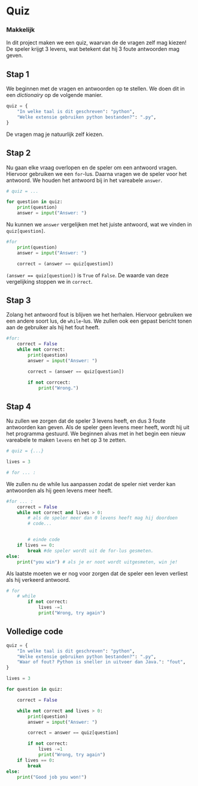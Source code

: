 # Quiz

### Makkelijk

In dit project maken we een quiz, waarvan de de vragen zelf mag kiezen! De speler krijgt 3 levens, wat betekent dat hij 3 foute antwoorden mag geven.

## Stap 1

We beginnen met de vragen en antwoorden op te stellen. We doen dit in een _dictionairy_ op de volgende manier.

```py
quiz = {
    "In welke taal is dit geschreven": "python",
    "Welke extensie gebruiken python bestanden?": ".py",
}
```

De vragen mag je natuurlijk zelf kiezen.

## Stap 2

Nu gaan elke vraag overlopen en de speler om een antwoord vragen. Hiervoor gebruiken we een `for`-lus. Daarna vragen we de speler voor het antwoord. We houden het antwoord bij in het vareabele `answer`.

```py
# quiz = ...

for question in quiz:
    print(question)
    answer = input("Answer: ")
```

Nu kunnen we `answer` vergelijken met het juiste antwoord, wat we vinden in `quiz[question]`.

```py
#for
    print(question)
    answer = input("Answer: ")

    correct = (answer == quiz[question])
```

`(answer == quiz[question])` is `True` of `False`. De waarde van deze vergelijking stoppen we in `correct`.

## Stap 3

Zolang het antwoord fout is blijven we het herhalen. Hiervoor gebruiken we een andere soort lus, de `while`-lus. We zullen ook een gepast bericht tonen aan de gebruiker als hij het fout heeft.

```python
#for:
    correct = False
    while not correct:
        print(question)
        answer = input("Answer: ")

        correct = (answer == quiz[question])

        if not corrcect:
            print("Wrong.")
```

## Stap 4

Nu zullen we zorgen dat de speler 3 levens heeft, en dus 3 foute antwoorden kan geven. Als de speler geen levens meer heeft, wordt hij uit het programma gestuurd. We beginnen alvas met in het begin een nieuw vareabele te maken `levens` en het op 3 te zetten.

```py
# quiz = {...}

lives = 3

# for ... :
```

We zullen nu de while lus aanpassen zodat de speler niet verder kan antwoorden als hij geen levens meer heeft.

```py
#for ... :
    correct = False
    while not correct and lives > 0:
        # als de speler meer dan 0 levens heeft mag hij doordoen
        # code...


        # einde code
    if lives == 0:
        break #de speler wordt uit de for-lus gesmeten.
else:
    print("you win") # als je er noot wordt uitgesmeten, win je!
```

Als laatste moeten we er nog voor zorgen dat de speler een leven verliest als hij verkeerd antwoord.

```py
# for
    # while
        if not correct:
            lives -=1
            print("Wrong, try again")
```

## Volledige code

```py
quiz = {
    "In welke taal is dit geschreven": "python",
    "Welke extensie gebruiken python bestanden?": ".py",
    "Waar of fout? Python is sneller in uitvoer dan Java.": "fout",
}

lives = 3

for question in quiz:

    correct = False

    while not correct and lives > 0:
        print(question)
        answer = input("Answer: ")

        correct = answer == quiz[question]

        if not correct:
            lives -=1
            print("Wrong, try again")
    if lives == 0:
        break
else:
    print("Good job you won!")
```
